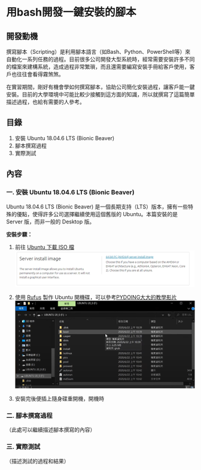 # 用bash開發一鍵安裝的腳本

## 開發動機
撰寫腳本（Scripting）是利用腳本語言（如Bash、Python、PowerShell等）來自動化一系列任務的過程。目前很多公司開發大型系統時，經常需要安裝許多不同的檔案來建構系統，造成過程非常繁瑣，而且還需要編寫安裝手冊給客戶使用，客戶也往往會看得霧煞煞。

在實習期間，剛好有機會學如何撰寫腳本，協助公司簡化安裝過程，讓客戶能一鍵安裝。目前的大學環境中可能比較少接觸到這方面的知識，所以就撰寫了這篇簡單描述過程，也給有需要的人參考。

## 目錄
1. 安裝 Ubuntu 18.04.6 LTS (Bionic Beaver)
2. 腳本撰寫過程
3. 實際測試

## 內容
### 一. 安裝 Ubuntu 18.04.6 LTS (Bionic Beaver)
Ubuntu 18.04.6 LTS (Bionic Beaver) 是一個長期支持（LTS）版本，擁有一些特殊的優點，使得許多公司選擇繼續使用這個舊版的 Ubuntu。本篇安裝的是 Server 版，而非一般的 Desktop 版。

**安裝步驟：**
1. 前往 [Ubuntu 下載 ISO 檔](https://releases.ubuntu.com/18.04/)
      ![安裝步驟](readme%20image/圖片2.png)
   
2. 使用 [Rufus](https://rufus.ie/zh_TW/) 製作 Ubuntu 開機碟，可以參考[PYDOING大大的教學影片](https://www.youtube.com/watch?v=i7Uee78td-s)
      ![安裝後隨身碟的樣子](readme%20image/圖片3.png)

3. 安裝完後便插上隨身碟重開機，開機時

### 二. 腳本撰寫過程
（此處可以繼續描述腳本撰寫的內容）

### 三. 實際測試
（描述測試的過程和結果）

